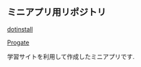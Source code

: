 ## ミニアプリ用リポジトリ
  
[dotinstall](https://dotinstall.com/)

[Progate](https://prog-8.com/)

学習サイトを利用して作成したミニアプリです.
